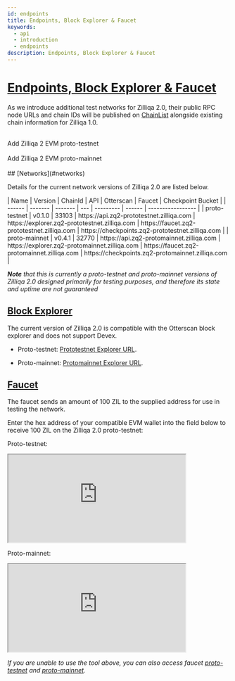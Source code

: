 ```yaml
---
id: endpoints
title: Endpoints, Block Explorer & Faucet
keywords:
  - api
  - introduction
  - endpoints
description: Endpoints, Block Explorer & Faucet
---
```


# [Endpoints, Block Explorer & Faucet](#endpoints-block-explorer-faucet)

As we introduce additional test networks for Zilliqa 2.0, their public RPC node URLs and chain IDs will be published on [ChainList](https://chainlist.org/?search=zilliqa&testnets=true) alongside existing chain information for Zilliqa 1.0.
<br>
<br>

<span id="addZilliqaPTChainButton" class="metamask">
Add Zilliqa 2 EVM proto-testnet
</span>
<br>
<br>

<span id="addZilliqaPMChainButton" class="metamask">
Add Zilliqa 2 EVM proto-mainnet
</span>
<br>
<br>
## [Networks](#networks)

Details for the current network versions of Zilliqa 2.0 are listed below.

<div class="table" markdown>
|  Name  | Version | ChainId | API | Otterscan | Faucet  | Checkpoint Bucket |
| ------ | ------- | ------- | --- | --------- | ------  | ----------------- |
| proto-testnet | v0.1.0 | 33103 | https://api.zq2-prototestnet.zilliqa.com	 | https://explorer.zq2-prototestnet.zilliqa.com | https://faucet.zq2-prototestnet.zilliqa.com | https://checkpoints.zq2-prototestnet.zilliqa.com |
| proto-mainnet | v0.4.1 | 32770 | https://api.zq2-protomainnet.zilliqa.com	 | https://explorer.zq2-protomainnet.zilliqa.com | https://faucet.zq2-protomainnet.zilliqa.com | https://checkpoints.zq2-protomainnet.zilliqa.com |
</div>

_**Note** that this is currently a proto-testnet and proto-mainnet versions of Zilliqa 2.0 designed primarily for testing purposes, and therefore its state and uptime are not guaranteed_

## [Block Explorer](#block-explorer)

The current version of Zilliqa 2.0 is compatible with the Otterscan block explorer and does not support Devex.

- Proto-testnet: [Prototestnet Explorer URL](https://explorer.zq2-prototestnet.zilliqa.com).

- Proto-mainnet: [Protomainnet Explorer URL](https://explorer.zq2-protomainnet.zilliqa.com).

## [Faucet](#faucet)

The faucet sends an amount of 100 ZIL to the supplied address for use in testing the network.

Enter the hex address of your compatible EVM wallet into the field below to receive 100 ZIL on the Zilliqa 2.0 proto-testnet:

Proto-testnet:

<div class="fish">
 <iframe width="80%" height="200px" src="https://faucet.zq2-prototestnet.zilliqa.com/"></iframe>
 </div>

Proto-mainnet:

<div class="fish">
 <iframe width="80%" height="200px" src="https://faucet.zq2-protomainnet.zilliqa.com/"></iframe>
 </div>

_If you are unable to use the tool above, you can also access faucet [proto-testnet](https://faucet.zq2-prototestnet.zilliqa.com) and [proto-mainnet](https://faucet.zq2-protomainnet.zilliqa.com)._
